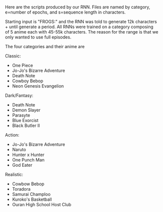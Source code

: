 Here are the scripts produced by our RNN. Files are named by category, e=number of epochs, and s=sequence length in characters. 

Starting input is "FROGS:" and the RNN was told to generate 12k characters + until generate a period. All RNNs were trained on a category composing of 5 anime each with 45-55k characters. The reason for the range is that we only wanted to use full episodes.

The four categories and their anime are

Classic:
- One Piece
- Jo-Jo's Bizarre Adventure
- Death Note
- Cowboy Bebop
- Neon Genesis Evangelion

Dark/Fantasy:
- Death Note
- Demon Slayer
- Parasyte
- Blue Exorcist
- Black Butler II

Action:
- Jo-Jo's Bizarre Adventure
- Naruto
- Hunter x Hunter
- One Punch Man
- God Eater

Realistic:
- Cowbow Bebop
- Toradora
- Samurai Champloo
- Kuroko's Basketball
- Ouran High School Host Club
